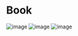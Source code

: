 # Book

![image](https://github.com/deviliadc/Book/assets/103621728/6aeeca58-4f6f-47ab-92b1-bf7f1454af4f)
![image](https://github.com/deviliadc/Book/assets/103621728/faa09678-a603-44af-932e-8338863e967a)
![image](https://github.com/deviliadc/Book/assets/103621728/48ca126a-88e9-4cdd-ad25-356ecaebf4c2)
